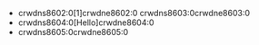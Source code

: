 - crwdns8602:0[1]crwdne8602:0 crwdns8603:0crwdne8603:0
- crwdns8604:0[Hello]crwdne8604:0
- crwdns8605:0crwdne8605:0